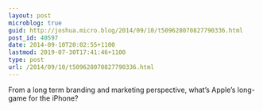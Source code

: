 ```yaml
---
layout: post
microblog: true
guid: http://joshua.micro.blog/2014/09/10/t509628070827790336.html
post_id: 40597
date: 2014-09-10T20:02:55+1100
lastmod: 2019-07-30T17:41:46+1100
type: post
url: /2014/09/10/t509628070827790336.html
---
```

From a long term branding and marketing perspective, what’s Apple’s long-game for the iPhone?
